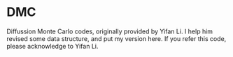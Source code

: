 # DMC
Diffussion Monte Carlo codes, originally provided by Yifan Li. I help him revised some data structure, and put my version here. If you refer this code, please acknowledge to Yifan Li.
